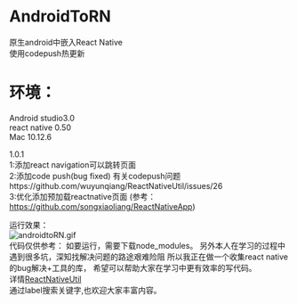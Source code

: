 # AndroidToRN
原生android中嵌入React Native<br>
使用codepush热更新
# 环境：
Android studio3.0<br>
react native 0.50<br>
Mac 10.12.6 <br>

1.0.1<br>
1:添加react navigation可以跳转页面<br>
2:添加code push(bug fixed) 有关codepush问题https://github.com/wuyunqiang/ReactNativeUtil/issues/26<br>
3:优化添加预加载reactnative页面 (参考：https://github.com/songxiaoliang/ReactNativeApp)<br>


运行效果：<br>
![androidtoRN.gif](http://upload-images.jianshu.io/upload_images/3353755-e91c00dcdaec7956.gif?imageMogr2/auto-orient/strip%7CimageView2/2/w/1240)
<br>
代码仅供参考：
如要运行，需要下载node_modules。
另外本人在学习的过程中遇到很多坑，深知找解决问题的路途艰难险阻
所以我正在做一个收集react native的bug解决+工具的库，
希望可以帮助大家在学习中更有效率的写代码。<br>
详情[ReactNativeUtil](https://github.com/wuyunqiang/ReactNativeUtil)<br>
通过label搜索关键字,也欢迎大家丰富内容。

